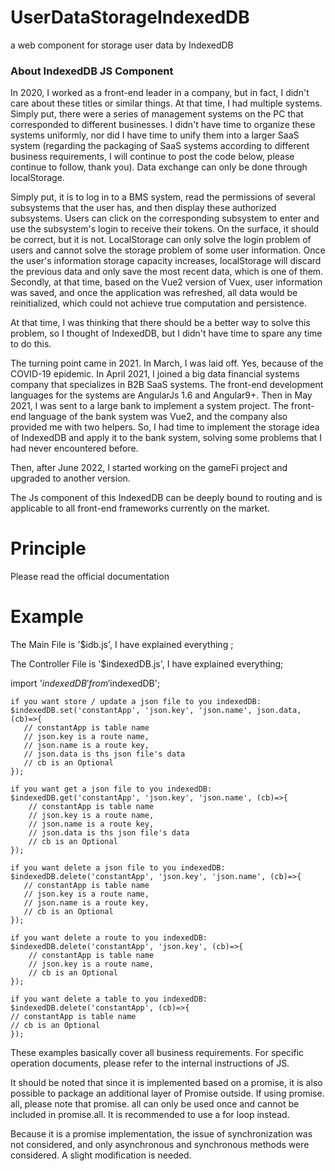 # UserDataStorageIndexedDB
a web component for storage user data by IndexedDB

### About IndexedDB JS Component
In 2020, I worked as a front-end leader in a company, but in fact, I didn't care about these titles or similar things. At that time, I had multiple systems. Simply put, there were a series of management systems on the PC that corresponded to different businesses. I didn't have time to organize these systems uniformly, nor did I have time to unify them into a larger SaaS system (regarding the packaging of SaaS systems according to different business requirements, I will continue to post the code below, please continue to follow, thank you). Data exchange can only be done through localStorage.

Simply put, it is to log in to a BMS system, read the permissions of several subsystems that the user has, and then display these authorized subsystems. Users can click on the corresponding subsystem to enter and use the subsystem's login to receive their tokens. On the surface, it should be correct, but it is not. LocalStorage can only solve the login problem of users and cannot solve the storage problem of some user information. Once the user's information storage capacity increases, localStorage will discard the previous data and only save the most recent data, which is one of them. Secondly, at that time, based on the Vue2 version of Vuex, user information was saved, and once the application was refreshed, all data would be reinitialized, which could not achieve true computation and persistence.

At that time, I was thinking that there should be a better way to solve this problem, so I thought of IndexedDB, but I didn't have time to spare any time to do this.

The turning point came in 2021. In March, I was laid off. Yes, because of the COVID-19 epidemic. In April 2021, I joined a big data financial systems company that specializes in B2B SaaS systems. The front-end development languages for the systems are AngularJs 1.6 and Angular9+. Then in May 2021, I was sent to a large bank to implement a system project. The front-end language of the bank system was Vue2, and the company also provided me with two helpers. So, I had time to implement the storage idea of IndexedDB and apply it to the bank system, solving some problems that I had never encountered before.

Then, after June 2022, I started working on the gameFi project and upgraded to another version.

The Js component of this IndexedDB can be deeply bound to routing and is applicable to all front-end frameworks currently on the market.

# Principle

Please read the official documentation

# Example
The Main File is '$idb.js', I have explained everything ;
 
The Controller File is '$indexedDB.js', I have explained everything;

import '$indexedDB' from '$indexedDB';

    if you want store / update a json file to you indexedDB:
    $indexedDB.set('constantApp', 'json.key', 'json.name', json.data, (cb)=>{
       // constantApp is table name
       // json.key is a route name,
       // json.name is a route key,
       // json.data is ths json file's data
       // cb is an Optional 
    });

    if you want get a json file to you indexedDB:
    $indexedDB.get('constantApp', 'json.key', 'json.name', (cb)=>{
        // constantApp is table name
        // json.key is a route name,
        // json.name is a route key,
        // json.data is ths json file's data
        // cb is an Optional
    });

    if you want delete a json file to you indexedDB:
    $indexedDB.delete('constantApp', 'json.key', 'json.name', (cb)=>{
       // constantApp is table name
       // json.key is a route name,
       // json.name is a route key,
       // cb is an Optional 
    });

    if you want delete a route to you indexedDB:
    $indexedDB.delete('constantApp', 'json.key', (cb)=>{
        // constantApp is table name
        // json.key is a route name,
        // cb is an Optional
    });

    if you want delete a table to you indexedDB:
    $indexedDB.delete('constantApp', (cb)=>{
    // constantApp is table name
    // cb is an Optional
    });


These examples basically cover all business requirements. For specific operation documents, please refer to the internal instructions of JS.

It should be noted that since it is implemented based on a promise, it is also possible to package an additional layer of Promise outside. If using promise. all, please note that promise. all can only be used once and cannot be included in promise.all. It is recommended to use a for loop instead.

Because it is a promise implementation, the issue of synchronization was not considered, and only asynchronous and synchronous methods were considered. A slight modification is needed.




